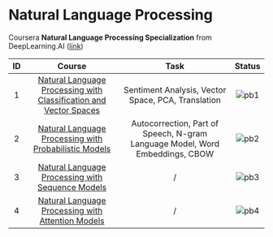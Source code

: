 # Natural Language Processing

Coursera **Natural Language Processing Specialization** from DeepLearning.AI ([link](https://www.coursera.org/specializations/natural-language-processing))

| **ID** |                                                             **Course**                                                             |                                   **Task**                                   |              **Status**              |
| :----: | :--------------------------------------------------------------------------------------------------------------------------------: | :--------------------------------------------------------------------------: | :----------------------------------: |
|   1    | [Natural Language Processing with Classification and Vector Spaces](https://github.com/yixiaowang2001/NLP_Notes/tree/main/Course1) |              Sentiment Analysis, Vector Space, PCA, Translation              | ![pb1](https://progress-bar.dev/100) |
|   2    |       [Natural Language Processing with Probabilistic Models](https://github.com/yixiaowang2001/NLP_Notes/tree/main/Course2)       | Autocorrection, Part of Speech, N-gram Language Model, Word Embeddings, CBOW | ![pb2](https://progress-bar.dev/100) |
|   3    |         [Natural Language Processing with Sequence Models](https://github.com/yixiaowang2001/NLP_Notes/tree/main/Course3)          |                                      /                                       | ![pb3](https://progress-bar.dev/51)  |
|   4    |         [Natural Language Processing with Attention Models](https://github.com/yixiaowang2001/NLP_Notes/tree/main/Course4)         |                                      /                                       |  ![pb4](https://progress-bar.dev/0)  |
